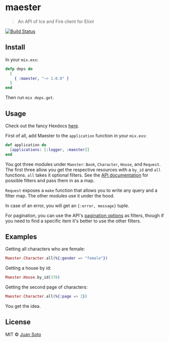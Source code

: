 # maester

> An API of Ice and Fire client for Elixir

[![Build Status](https://travis-ci.org/sotojuan/maester.svg?branch=master)](https://travis-ci.org/sotojuan/maester)

## Install

In your `mix.exs`:

```elixir
defp deps do
  [
    { :maester, "~> 1.0.0" }
  ]
end
```

Then run `mix deps.get`.

## Usage

Check out the fancy Hexdocs [here](https://hexdocs.pm/maester/).

First of all, add Maester to the `application` function in your `mix.exs`:

```elixir
def application do
  [applications: [:logger, :maester]]
end
```

You got three modules under `Maester`: `Book`, `Character`, `House`, and `Request`. The first three allow you get the respective resources with a `by_id` and `all` functions. `all` takes it optional filters. See the [API documentation](https://anapioficeandfire.com/Documentation) for possible filters and pass them in as a map.

`Request` exposes a `make` function that allows you to write any query and a filter map. The other modules use it under the hood.

In case of an error, you will get an `{:error, message}` tuple.

For pagination, you can use the API's [pagination options](https://anapioficeandfire.com/Documentation#pagination) as filters, though if you need to find a specific item it's better to use the other filters.

## Examples

Getting all characters who are female:

```elixir
Maester.Character.all(%{:gender => "female"})
```

Getting a house by id:

```elixir
Maester.House.by_id(378)
```

Getting the second page of characters:

```elixir
Maester.Character.all(%{:page => 2})
```

You get the idea.

## License

MIT © [Juan Soto](http://juansoto.me)
